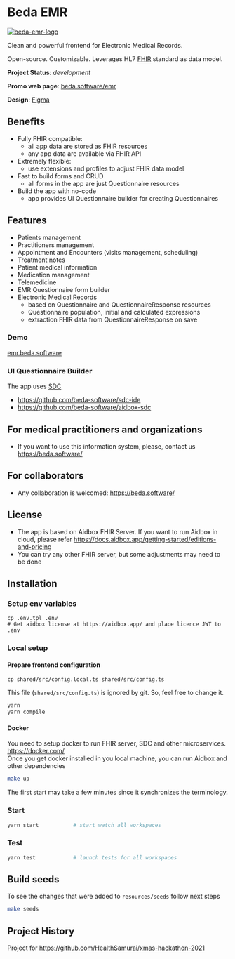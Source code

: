 # Beda EMR

[![beda-emr-logo](https://user-images.githubusercontent.com/6428960/222070888-a97e2d97-7eb0-4cb3-8310-5fdb7b56aa10.svg)](https://beda.software/emr)

Clean and powerful frontend for Electronic Medical Records.

Open-source. Customizable. Leverages HL7 [FHIR](https://hl7.org/fhir/R4/) standard as data model.

__Project Status__: _development_

__Promo web page__: [beda.software/emr](https://beda.software/emr)

__Design__: [Figma](https://www.figma.com/file/2bxMDfG3lRPEZpRwDC4gTB/SaaS-EMR-System)

## Benefits

-   Fully FHIR compatible:
    -   all app data are stored as FHIR resources
    -   any app data are available via FHIR API
-   Extremely flexible:
    -   use extensions and profiles to adjust FHIR data model
-   Fast to build forms and CRUD
    -   all forms in the app are just Questionnaire resources
-   Build the app with no-code
    -   app provides UI Questionnaire builder for creating Questionnaires

## Features

-   Patients management
-   Practitioners management
-   Appointment and Encounters (visits management, scheduling)
-   Treatment notes
-   Patient medical information
-   Medication management
-   Telemedicine
-   EMR Questionnaire form builder
-   Electronic Medical Records
    -   based on Questionnaire and QuestionnaireResponse resources
    -   Questionnaire population, initial and calculated expressions
    -   extraction FHIR data from QuestionnaireResponse on save

### Demo

[emr.beda.software](https://emr.beda.software/)

### UI Questionnaire Builder

The app uses [SDC](http://hl7.org/fhir/uv/sdc/2019May/index.html)

-   https://github.com/beda-software/sdc-ide
-   https://github.com/beda-software/aidbox-sdc

## For medical practitioners and organizations

-   If you want to use this information system, please, contact us https://beda.software/

## For collaborators

-   Any collaboration is welcomed: https://beda.software/

## License

-   The app is based on Aidbox FHIR Server. If you want to run Aidbox in cloud, please refer https://docs.aidbox.app/getting-started/editions-and-pricing
-   You can try any other FHIR server, but some adjustments may need to be done

## Installation

### Setup env variables

```
cp .env.tpl .env
# Get aidbox license at https://aidbox.app/ and place licence JWT to .env
```

### Local setup

#### Prepare frontend configuration

```
cp shared/src/config.local.ts shared/src/config.ts
```

This file (`shared/src/config.ts`) is ignored by git. So, feel free to change it.

```sh
yarn
yarn compile
```

#### Docker
You need to setup docker to run FHIR server, SDC and other microservices. https://docker.com/  
Once you get docker installed in you local machine, you can run Aidbox and other dependencies
```sh
make up
```
The first start may take a few minutes since it synchronizes the terminology.

### Start

```sh
yarn start           # start watch all workspaces
```

### Test

```sh
yarn test            # launch tests for all workspaces
```

## Build seeds

To see the changes that were added to `resources/seeds` follow next steps

```sh
make seeds
```

## Project History

Project for https://github.com/HealthSamurai/xmas-hackathon-2021
